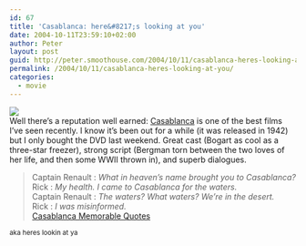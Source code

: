 ```yaml
---
id: 67
title: 'Casablanca: here&#8217;s looking at you'
date: 2004-10-11T23:59:10+02:00
author: Peter
layout: post
guid: http://peter.smoothouse.com/2004/10/11/casablanca-heres-looking-at-you/
permalink: /2004/10/11/casablanca-heres-looking-at-you/
categories:
  - movie
---
```

![](http://us2.pixagogo.com/S5nS9NzlYO3UzKp-kNMz3ONpQIkHD3I4nGLiNOke3SP5RCsN63Rqyjl8m9Ae3JkBJnSt2rh787Nd6r0UKoMNH1gP0zhieQAHnQEzG-moD3%218M_/casablanca.jpg)  
Well there&#8217;s a reputation well earned: [Casablanca](http://us.imdb.com/title/tt0034583) is one of the best films I&#8217;ve seen recently. I know it&#8217;s been out for a while (it was released in 1942) but I only bought the DVD last weekend. Great cast (Bogart as cool as a three-star freezer), strong script (Bergman torn between the two loves of her life, and then some WWII thrown in), and superb dialogues.

> Captain Renault : _What in heaven&#8217;s name brought you to Casablanca?_  
> Rick : _My health. I came to Casablanca for the waters._  
> Captain Renault : _The waters? What waters? We&#8217;re in the desert._  
> Rick : _I was misinformed._  
> [Casablanca Memorable Quotes](http://us.imdb.com/title/tt0034583/quotes)

<small>aka heres lookin at ya</small>